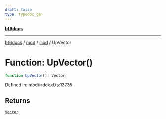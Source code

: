```yaml
---
draft: false
type: typedoc_gen
---
```


[**bf6docs**](../../../_index.md)

***

[bf6docs](../../../_index.md) / [mod](../../_index.md) / [mod](../_index.md) / UpVector

# Function: UpVector()

```ts
function UpVector(): Vector;
```

Defined in: mod/index.d.ts:13735

## Returns

[`Vector`](../Vector/_index.md)
